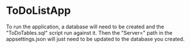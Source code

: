 # ToDoListApp

To run the application, a database will need to be created and the "ToDoTables.sql" script run against it. Then the "Server=" path in the appsettings.json will just need to be updated to the database you created.
